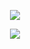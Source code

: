 <p align="center">
<img src="https://github-readme-stats.vercel.app/api?username=GyulyVGC&show_icons=true&theme=tokyonight"/>
</p>
  
<p align="center">
<img src="https://github-readme-stats.vercel.app/api/top-langs/?username=GyulyVGC&layout=compact&theme=tokyonight"/>
</p>
  
<!--
**GyulyVGC/GyulyVGC** is a ✨ _special_ ✨ repository because its `README.md` (this file) appears on your GitHub profile.

Here are some ideas to get you started:

- 🔭 I’m currently working on ...
- 🌱 I’m currently learning ...
- 👯 I’m looking to collaborate on ...
- 🤔 I’m looking for help with ...
- 💬 Ask me about ...
- 📫 How to reach me: ...
- 😄 Pronouns: ...
- ⚡ Fun fact: ...
-->
